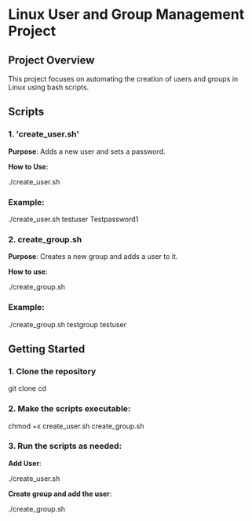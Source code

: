 # Linux User and Group Management Project

## Project Overview
This project focuses on automating the creation of users and groups in Linux using bash scripts.


## Scripts

### 1. 'create_user.sh'

**Purpose**: Adds a new user and sets a password.

**How to Use**:

./create_user.sh <username> <password>

### Example:

./create_user.sh testuser Testpassword1

### 2. create_group.sh

**Purpose**: Creates a new group and adds a user to it.

**How to use**:

./create_group.sh <groupname> <username>

### Example:

./create_group.sh testgroup testuser

## Getting Started

### 1. Clone the repository

git clone <your-repo-url>
cd <repo-name>

### 2. Make the scripts executable:

chmod +x create_user.sh create_group.sh

### 3. Run the scripts as needed:
**Add User**:

./create_user.sh <username> <password>

**Create group and add the user**:

./create_group.sh <groupname> <username>







 
